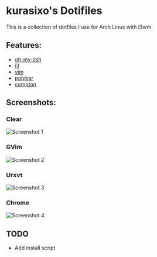 # kurasixo's Dotifiles

This is a collection of dotfiles I use for Arch Linux with i3wm

## Features:
* [oh-my-zsh](https://github.com/robbyrussell/oh-my-zsh)
* [i3](https://github.com/mariusmuja/i3wm)
* [vim](https://github.com/vim/vim)
* [polybar](https://github.com/jaagr/polybar)
* [compton](https://github.com/chjj/compton)

## Screenshots:

### Clear 
![Screenshot 1](https://raw.githubusercontent.com/kurasixo/dotfiles/master/Screenshots/Screenshot2017-11-0221%3A48%3A59.png)
### GVim
![Screenshot 2](https://raw.githubusercontent.com/kurasixo/dotfiles/master/Screenshots/Screenshot2017-11-0221%3A49%3A14.png)
### Urxvt
![Screenshot 3](https://raw.githubusercontent.com/kurasixo/dotfiles/master/Screenshots/Screenshot2017-11-0221%3A49%3A25.png)
### Chrome
![Screenshot 4](https://raw.githubusercontent.com/kurasixo/dotfiles/master/Screenshots/Screenshot2017-11-0221%3A49%3A45.png)

## TODO
* Add install script
